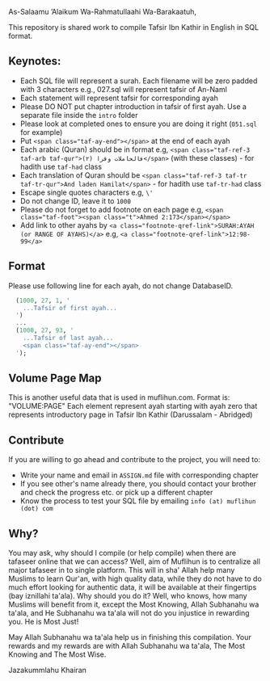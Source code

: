 As-Salaamu ’Alaikum Wa-Rahmatullaahi Wa-Barakaatuh,

This repository is shared work to compile Tafsir Ibn Kathir in English in SQL format.

## Keynotes:

 * Each SQL file will represent a surah. Each filename will be zero padded with 3 characters e.g., 027.sql will represent tafsir of An-Naml
 * Each statement will represent tafsir for corresponding ayah
 * Please DO NOT put chapter introduction in tafsir of first ayah. Use a separate file inside the `intro` folder
 * Please look at completed ones to ensure you are doing it right (`051.sql` for example)
 * Put `<span class="taf-ay-end"></span>` at the end of each ayah
 * Each arabic (Quran) should be in format e.g, `<span class="taf-ref-3 taf-arb taf-qur">(۲) فالحاملات وقرا</span>` (with these classes) - for hadith use `taf-had` class
 * Each translation of Quran should be `<span class="taf-ref-3 taf-tr taf-tr-qur">And laden Hamilat</span>` - for hadith use `taf-tr-had` class
 * Escape single quotes characters e.g, `\'`
 * Do not change ID, leave it to `1000`
 * Please do not forget to add footnote on each page e.g, `<span class="taf-foot"><span class="t">Ahmed 2:173</span></span>`
 * Add link to other ayahs by `<a class="footnote-qref-link">SURAH:AYAH (or RANGE OF AYAHS)</a>` e.g, `<a class="footnote-qref-link">12:98-99</a>`

## Format

Please use following line for each ayah, do not change DatabaseID.

```SQL
  (1000, 27, 1, '
    ...Tafsir of first ayah...
  ')
  ...
  (1000, 27, 93, '
    ...Tafsir of last ayah...
    <span class="taf-ay-end"></span>
  ');
```

## Volume Page Map

This is another useful data that is used in muflihun.com.
Format is: "VOLUME:PAGE"
Each element represent ayah starting with ayah zero that represents introductory page in Tafsir Ibn Kathir (Darussalam - Abridged)

## Contribute

If you are willing to go ahead and contribute to the project, you will need to:

 * Write your name and email in `ASSIGN.md` file with corresponding chapter
 * If you see other's name already there, you should contact your brother and check the progress etc. or pick up a different chapter
 * Know the process to test your SQL file by emailing `info (at) muflihun (dot) com`

## Why?

You may ask, why should I compile (or help compile) when there are tafaseer online that we can access? Well, aim of Muflihun is to centralize all major tafaseer in to single platform. This will in sha' Allah help many Muslims to learn Qur'an, with high quality data, while they do not have to do much effort looking for authentic data, it will be available at their fingertips (bay iznillahi ta'ala). Why should you do it? Well, who knows, how many Muslims will benefit from it, except the Most Knowing, Allah Subhanahu wa ta'ala, and He Subhanahu wa ta'ala will not do you injustice in rewarding you. He is Most Just!

May Allah Subhanahu wa ta'ala help us in finishing this compilation. Your rewards and my rewards are with Allah Subhanahu wa ta'ala, The Most Knowing and The Most Wise.

Jazakummlahu Khairan
